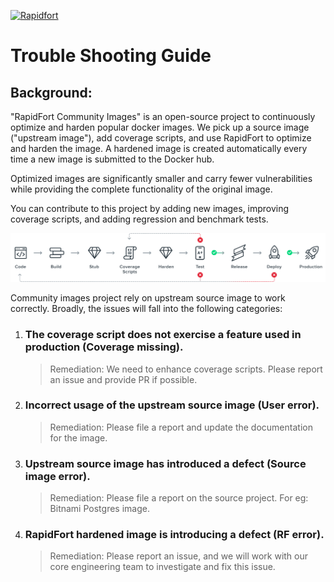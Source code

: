 [![Rapidfort](https://assets.website-files.com/6102f7f1589f985b19197b3d/61082629d82d1361e5835b58_rapidfort_logo-new.svg)](https://rapidfort.com) 

# Trouble Shooting Guide

## Background: 
"RapidFort Community Images" is an open-source project to continuously optimize and harden popular docker images. We pick up a source image ("upstream image"), add coverage scripts, and use RapidFort to optimize and harden the image. A hardened image is created automatically every time a new image is submitted to the Docker hub.

Optimized images are significantly smaller and carry fewer vulnerabilities while providing the complete functionality of the original image.

You can contribute to this project by adding new images, improving coverage scripts, and adding regression and benchmark tests.

![Demo](contrib/coverage.png)

Community images project rely on upstream source image to work correctly. Broadly, the issues will fall into the following categories:


1. ### The coverage script does not exercise a feature used in production (Coverage missing).
    > Remediation: We need to enhance coverage scripts. Please report an issue and provide PR if possible.

1. ### Incorrect usage of the upstream source image (User error).
    > Remediation: Please file a report and update the documentation for the image.

1. ### Upstream source image has introduced a defect (Source image error).
    > Remediation: Please file a report on the source project. For eg: Bitnami Postgres image.

1. ### RapidFort hardened image is introducing a defect (RF error).
    > Remediation: Please report an issue, and we will work with our core engineering team to investigate and fix this issue.

